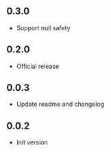 ## 0.3.0

* Support null safety
## 0.2.0

* Official release

## 0.0.3

* Update readme and changelog


## 0.0.2

* Init version
